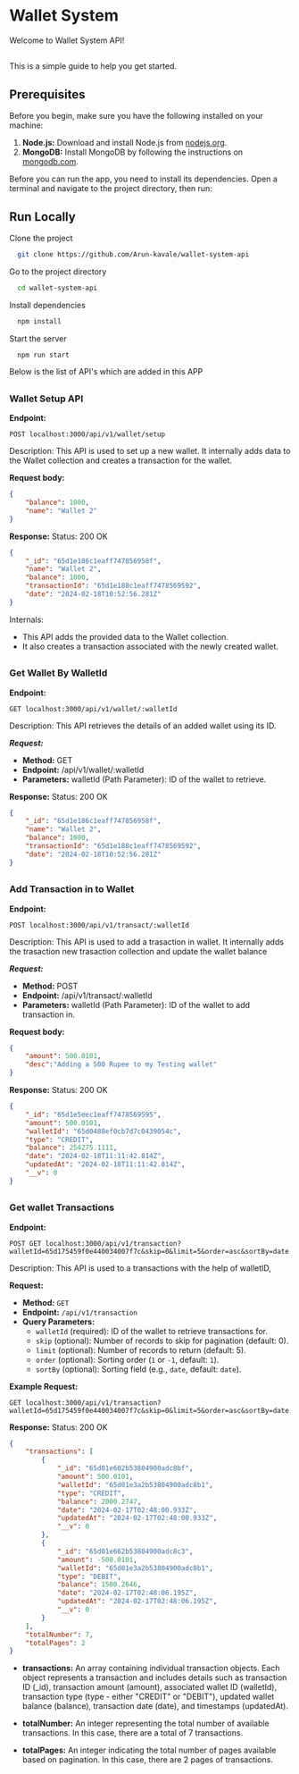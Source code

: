 # Wallet System

Welcome to Wallet System API! 

##
This is a simple guide to help you get started.

## Prerequisites

Before you begin, make sure you have the following installed on your machine:

1. **Node.js:** Download and install Node.js from [nodejs.org](https://nodejs.org/).
2. **MongoDB:** Install MongoDB by following the instructions on [mongodb.com](https://www.mongodb.com/try/download/community).


Before you can run the app, you need to install its dependencies. Open a terminal and navigate to the project directory, then run:
## Run Locally

Clone the project

```bash
  git clone https://github.com/Arun-kavale/wallet-system-api
```

Go to the project directory

```bash
  cd wallet-system-api

```

Install dependencies

```bash
  npm install
```

Start the server

```bash
  npm run start
```

Below is the list of API's which are added in this APP

##
### Wallet Setup API

**Endpoint:**
```http
POST localhost:3000/api/v1/wallet/setup
```
Description:
This API is used to set up a new wallet. It internally adds data to the Wallet collection and creates a transaction for the wallet.

**Request body:**

```json
{
    "balance": 1000,
    "name": "Wallet 2"
}
```
**Response:**
Status: 200 OK

```json
{
    "_id": "65d1e186c1eaff747856958f",
    "name": "Wallet 2",
    "balance": 1000,
    "transactionId": "65d1e188c1eaff7478569592",
    "date": "2024-02-18T10:52:56.281Z"
}
```
Internals:
- This API adds the provided data to the Wallet collection.
- It also creates a transaction associated with the newly created wallet.

##
### Get Wallet By WalletId

**Endpoint:**
```http
GET localhost:3000/api/v1/wallet/:walletId
```
Description:
This API retrieves the details of an added wallet using its ID.


***Request:***

- **Method:** GET
- **Endpoint:** /api/v1/wallet/:walletId
- **Parameters:** walletId (Path Parameter): ID of the wallet to retrieve.

**Response:**
Status: 200 OK

```json
{
    "_id": "65d1e186c1eaff747856958f",
    "name": "Wallet 2",
    "balance": 1000,
    "transactionId": "65d1e188c1eaff7478569592",
    "date": "2024-02-18T10:52:56.281Z"
}
```

##
### Add Transaction in to Wallet

**Endpoint:**
```http
POST localhost:3000/api/v1/transact/:walletId
```
Description:
This API is used to add a trasaction in wallet. It internally adds the trasaction new trasaction collection and update the wallet balance

***Request:***

- **Method:** POST
- **Endpoint:** /api/v1/transact/:walletId
- **Parameters:** walletId (Path Parameter): ID of the wallet to add transaction in.

**Request body:**

```json
{
    "amount": 500.0101,
    "desc":"Adding a 500 Rupee to my Testing wallet"
}
```
**Response:**
Status: 200 OK

```json
{
    "_id": "65d1e5eec1eaff7478569595",
    "amount": 500.0101,
    "walletId": "65d0488ef0cb7d7c0439054c",
    "type": "CREDIT",
    "balance": 254275.1111,
    "date": "2024-02-18T11:11:42.814Z",
    "updatedAt": "2024-02-18T11:11:42.814Z",
    "__v": 0
}
```


##
### Get wallet Transactions

**Endpoint:**
```http
POST GET localhost:3000/api/v1/transaction?walletId=65d175459f0e440034007f7c&skip=0&limit=5&order=asc&sortBy=date

```
Description:
This API is used to a transactions with the help of walletID, 


**Request:**
- **Method:** `GET`
- **Endpoint:** `/api/v1/transaction`
- **Query Parameters:**
  - `walletId` (required): ID of the wallet to retrieve transactions for.
  - `skip` (optional): Number of records to skip for pagination (default: 0).
  - `limit` (optional): Number of records to return (default: 5).
  - `order` (optional): Sorting order (`1` or `-1`, default: `1`).
  - `sortBy` (optional): Sorting field (e.g., `date`, default: `date`).

**Example Request:**
```http
GET localhost:3000/api/v1/transaction?walletId=65d175459f0e440034007f7c&skip=0&limit=5&order=asc&sortBy=date

```
**Response:**
Status: 200 OK

```json
{
    "transactions": [
        {
            "_id": "65d01e602b53804900adc8bf",
            "amount": 500.0101,
            "walletId": "65d01e3a2b53804900adc8b1",
            "type": "CREDIT",
            "balance": 2000.2747,
            "date": "2024-02-17T02:48:00.933Z",
            "updatedAt": "2024-02-17T02:48:00.933Z",
            "__v": 0
        },
        {
            "_id": "65d01e662b53804900adc8c3",
            "amount": -500.0101,
            "walletId": "65d01e3a2b53804900adc8b1",
            "type": "DEBIT",
            "balance": 1500.2646,
            "date": "2024-02-17T02:48:06.195Z",
            "updatedAt": "2024-02-17T02:48:06.195Z",
            "__v": 0
        }
    ],
    "totalNumber": 7,
    "totalPages": 2
}
```

- **transactions:** An array containing individual transaction objects. Each object represents a transaction and includes details such as transaction ID (_id), transaction amount (amount), associated wallet ID (walletId), transaction type (type - either "CREDIT" or "DEBIT"), updated wallet balance (balance), transaction date (date), and timestamps (updatedAt).

- **totalNumber:** An integer representing the total number of available transactions. In this case, there are a total of 7 transactions.

- **totalPages:** An integer indicating the total number of pages available based on pagination. In this case, there are 2 pages of transactions.

